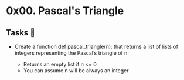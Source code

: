 # 0x00. Pascal's Triangle
## Tasks 📃
- Create a function def pascal_triangle(n): that returns a list of lists of integers representing the Pascal’s triangle of n:

	+ Returns an empty list if n <= 0
	+ You can assume n will be always an integer
